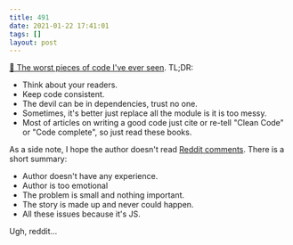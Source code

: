 ```yaml
---
title: 491
date: 2021-01-22 17:41:01
tags: []
layout: post
---
```


[📄 The worst pieces of code I've ever seen](https://www.jesuisundev.com/en/the-worst-pieces-of-code/). TL;DR:

* Think about your readers.
* Keep code consistent.
* The devil can be in dependencies, trust no one.
* Sometimes, it's better just replace all the module is it is too messy.
* Most of articles on writing a good code just cite or re-tell "Clean Code" or "Code complete", so just read these books.

As a side note, I hope the author doesn't read [Reddit comments](https://www.reddit.com/r/programming/comments/kwqkes/). There is a short summary:

* Author doesn't have any experience.
* Author is too emotional
* The problem is small and nothing important.
* The story is made up and never could happen.
* All these issues because it's JS.

Ugh, reddit...
